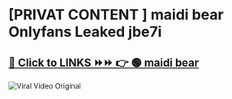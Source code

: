 
 # [PRIVAT CONTENT ] maidi bear Onlyfans Leaked jbe7i

## <h2><a href="https://clipsfans.com/maidi_bear&ref=git">🔗 Click to LINKS ⏩⏩ 👉 🟢 maidi bear </a></h2>

<a href="https://clipsfans.com/maidi_bear&ref=git" rel="nofollow" data-target="animated-image.originalLink"><img src="https://i.ibb.co.com/xMMVF88/686577567.gif" alt="Viral Video Original" style="max-width: 100%; display: inline-block;" data-target="animated-image.originalImage"></a>


